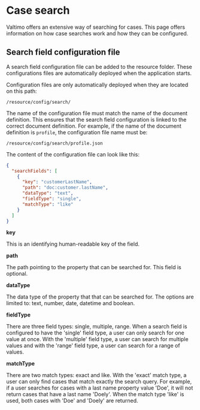 # Case search

Valtimo offers an extensive way of searching for cases. This page offers information on how case searches work and how
they can be configured.

## Search field configuration file

A search field configuration file can be added to the resource folder. These configurations files are automatically
deployed when the application starts.

Configuration files are only automatically deployed when they are located on this path:

`/resource/config/search/`

The name of the configuration file must match the name of the document definition. This ensures that the search field
configuration is linked to the correct document definition. For example, if the name of the document definition
is `profile`, the configuration file name must be:

`/resource/config/search/profile.json`

The content of the configuration file can look like this:

```json
{
  "searchFields": [
    {
      "key": "customerLastName",
      "path": "doc:customer.lastName",
      "dataType": "text",
      "fieldType": "single",
      "matchType": "like"
    }
  ]
}
```

**key**

This is an identifying human-readable key of the field.

**path**

The path pointing to the property that can be searched for. This field is optional.

**dataType**

The data type of the property that that can be searched for. The options are limited to: text, number, date, datetime
and boolean.

**fieldType**

There are three field types: single, multiple, range. When a search field is configured to have the 'single' field type,
a user can only search for one value at once. With the 'multiple' field type, a user can search for multiple
values and with the 'range' field type, a user can search for a range of values.

**matchType**

There are two match types: exact and like. With the 'exact' match type, a user can only find cases that match exactly
the search query. For example, if a user searches for cases with a last name property value 'Doe', it will not return
cases that have a last name 'Doely'. When the match type 'like' is used, both cases with 'Doe' and 'Doely' are returned.
